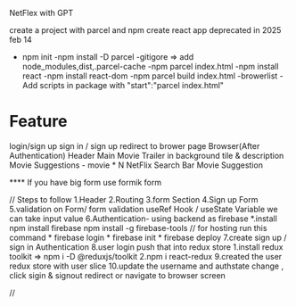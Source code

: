 NetFlex with GPT 

create a project with parcel and npm create react app deprecated in 2025 feb 14 

- npm init
-npm install -D parcel
-gitigore => add node_modules,dist,.parcel-cache
-npm parcel index.html
-npm install react
-npm install react-dom
-npm parcel build index.html
-browerlist 
-Add scripts in package with "start":"parcel index.html"



# Feature
login/sign up
     sign in / sign up 
     redirect to brower page
Browser(After Authentication)
     Header
     Main Movie 
        Trailer in background
        tile & description
        Movie Suggestions
              - movie * N
NetFlix
Search Bar
Movie Suggestion

**** If you have big form use formik form

// Steps to follow
    1.Header
    2.Routing
    3.form Section
    4.Sign up Form
    5.validation on Form/ form validation
       useRef Hook / useState Variable we can take input value
    6.Authentication- using backend as firebase 
       *.install
           npm install firebase
           npm install -g firebase-tools
           // for hosting run this command 
                 * firebase login
                 * firebase init
                 * firebase deploy
     7.create sign up / sign in Authentication
     8.user login push that into redux store
           1.install redux toolkit => npm i -D @reduxjs/toolkit
           2.npm i react-redux
     9.created the user redux store with user slice
     10.update the username and authstate change , click sigin & signout redirect or navigate to browser screen
              
//
